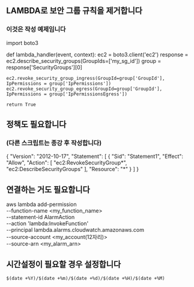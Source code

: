 ## LAMBDA로 보안 그룹 규칙을 제거합니다
### 이것은 작성 예제임니다
import boto3

def lambda_handler(event, context):
    ec2 = boto3.client('ec2')
    response = ec2.describe_security_groups(GroupIds=['my_sg_id'])
    group = response['SecurityGroups'][0]
    
    ec2.revoke_security_group_ingress(GroupId=group['GroupId'], IpPermissions = group['IpPermissions'])
    ec2.revoke_security_group_egress(GroupId=group['GroupId'], IpPermissions = group['IpPermissionsEgress'])

    return True
## 정책도 필요합니다
### (다른 스크립트는 종강 후 작성합니다)
{
	"Version": "2012-10-17",
	"Statement": [
		{
			"Sid": "Statement1",
			"Effect": "Allow",
			"Action": [
				"ec2:RevokeSecurityGroup*",
				"ec2:DescribeSecurityGroups"
			],
			"Resource": "*"
		}
	]
}
## 연결하는 거도 필요함니다
aws lambda add-permission \
--function-name <my_function_name> \
--statement-id AlarmAction \
--action 'lambda:InvokeFunction' \
--principal lambda.alarms.cloudwatch.amazonaws.com \
--source-account <my_account(12자리)> \
--source-arn <my_alarm_arn>

## 시간설정이 필요할 경우 설정합니다
```$(date +%Y)/$(date +%m)/$(date +%d)/$(date +%H)/$(date +%M)```
